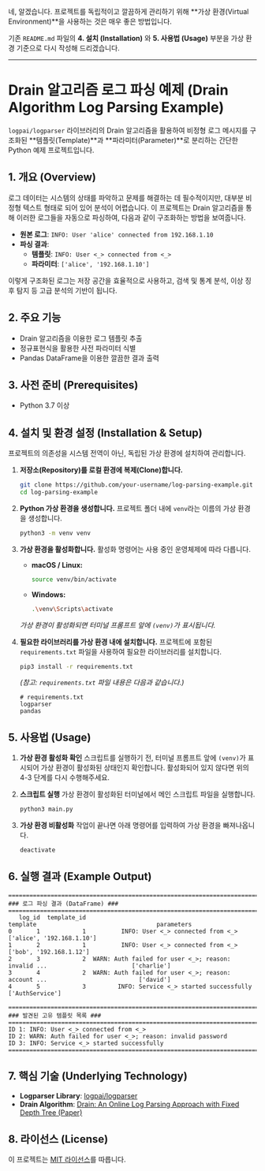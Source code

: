 네, 알겠습니다. 프로젝트를 독립적이고 깔끔하게 관리하기 위해 \*\*가상 환경(Virtual Environment)\*\*을 사용하는 것은 매우 좋은 방법입니다.

기존 `README.md` 파일의 **4. 설치 (Installation)** 와 **5. 사용법 (Usage)** 부분을 가상 환경 기준으로 다시 작성해 드리겠습니다.

-----

# Drain 알고리즘 로그 파싱 예제 (Drain Algorithm Log Parsing Example)

[](https://www.python.org/downloads/)
[](https://opensource.org/licenses/MIT)

`logpai/logparser` 라이브러리의 Drain 알고리즘을 활용하여 비정형 로그 메시지를 구조화된 \*\*템플릿(Template)\*\*과 \*\*파라미터(Parameter)\*\*로 분리하는 간단한 Python 예제 프로젝트입니다.

## 1\. 개요 (Overview)

로그 데이터는 시스템의 상태를 파악하고 문제를 해결하는 데 필수적이지만, 대부분 비정형 텍스트 형태로 되어 있어 분석이 어렵습니다. 이 프로젝트는 Drain 알고리즘을 통해 이러한 로그들을 자동으로 파싱하여, 다음과 같이 구조화하는 방법을 보여줍니다.

  - **원본 로그**: `INFO: User 'alice' connected from 192.168.1.10`
  - **파싱 결과**:
      - **템플릿**: `INFO: User <_> connected from <_>`
      - **파라미터**: `['alice', '192.168.1.10']`

이렇게 구조화된 로그는 저장 공간을 효율적으로 사용하고, 검색 및 통계 분석, 이상 징후 탐지 등 고급 분석의 기반이 됩니다.

## 2\. 주요 기능

  - Drain 알고리즘을 이용한 로그 템플릿 추출
  - 정규표현식을 활용한 사전 파라미터 식별
  - Pandas DataFrame을 이용한 깔끔한 결과 출력

## 3\. 사전 준비 (Prerequisites)

  - Python 3.7 이상

## 4\. 설치 및 환경 설정 (Installation & Setup)

프로젝트의 의존성을 시스템 전역이 아닌, 독립된 가상 환경에 설치하여 관리합니다.

1.  **저장소(Repository)를 로컬 환경에 복제(Clone)합니다.**

    ```bash
    git clone https://github.com/your-username/log-parsing-example.git
    cd log-parsing-example
    ```

2.  **Python 가상 환경을 생성합니다.**
    프로젝트 폴더 내에 `venv`라는 이름의 가상 환경을 생성합니다.

    ```bash
    python3 -m venv venv
    ```

3.  **가상 환경을 활성화합니다.**
    활성화 명령어는 사용 중인 운영체제에 따라 다릅니다.

      - **macOS / Linux:**
        ```bash
        source venv/bin/activate
        ```
      - **Windows:**
        ```bash
        .\venv\Scripts\activate
        ```

    *가상 환경이 활성화되면 터미널 프롬프트 앞에 `(venv)`가 표시됩니다.*

4.  **필요한 라이브러리를 가상 환경 내에 설치합니다.**
    프로젝트에 포함된 `requirements.txt` 파일을 사용하여 필요한 라이브러리를 설치합니다.

    ```bash
    pip3 install -r requirements.txt
    ```

    *(참고: `requirements.txt` 파일 내용은 다음과 같습니다.)*

    ```
    # requirements.txt
    logparser
    pandas
    ```

## 5\. 사용법 (Usage)

1.  **가상 환경 활성화 확인**
    스크립트를 실행하기 전, 터미널 프롬프트 앞에 `(venv)`가 표시되어 가상 환경이 활성화된 상태인지 확인합니다. 활성화되어 있지 않다면 위의 4-3 단계를 다시 수행해주세요.

2.  **스크립트 실행**
    가상 환경이 활성화된 터미널에서 메인 스크립트 파일을 실행합니다.

    ```bash
    python3 main.py
    ```

3.  **가상 환경 비활성화**
    작업이 끝나면 아래 명령어를 입력하여 가상 환경을 빠져나옵니다.

    ```bash
    deactivate
    ```

## 6\. 실행 결과 (Example Output)

```
================================================================================
### 로그 파싱 결과 (DataFrame) ###
================================================================================
   log_id  template_id                                           template                                  parameters
0       1            1          INFO: User <_> connected from <_>          ['alice', '192.168.1.10']
1       2            1          INFO: User <_> connected from <_>            ['bob', '192.168.1.12']
2       3            2  WARN: Auth failed for user <_>; reason: invalid ...                        ['charlie']
3       4            2  WARN: Auth failed for user <_>; reason: account ...                          ['david']
4       5            3         INFO: Service <_> started successfully                         ['AuthService']

================================================================================
### 발견된 고유 템플릿 목록 ###
================================================================================
ID 1: INFO: User <_> connected from <_>
ID 2: WARN: Auth failed for user <_>; reason: invalid password
ID 3: INFO: Service <_> started successfully
================================================================================
```

## 7\. 핵심 기술 (Underlying Technology)

  - **Logparser Library**: [logpai/logparser](https://github.com/logpai/logparser)
  - **Drain Algorithm**: [Drain: An Online Log Parsing Approach with Fixed Depth Tree (Paper)](https://www.google.com/search?q=https://www.cs.utah.edu/~lifeifei/papers/drain.pdf)

## 8\. 라이선스 (License)

이 프로젝트는 [MIT 라이선스](https://opensource.org/licenses/MIT)를 따릅니다.